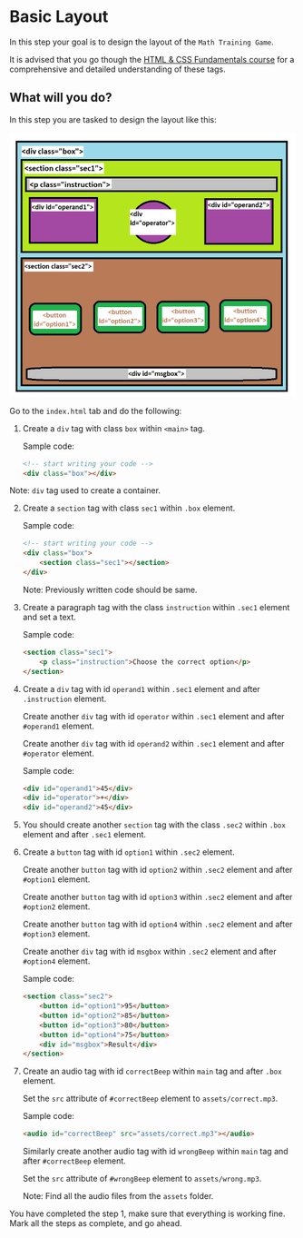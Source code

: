 # Basic Layout

In this step your goal is to design the layout of the `Math Training Game`.

It is advised that you go though the [HTML & CSS Fundamentals course](https://codedamn.com/learn/html-css) for a comprehensive and detailed understanding of these tags.

## What will you do?

In this step you are tasked to design the layout like this:

![App Screenshot](https://raw.githubusercontent.com/ritwickrajmakhal/ScreenShots-for-math-training-game/master/sc3.png)

Go to the `index.html` tab and do the following:

1. Create a `div` tag with class `box` within `<main>` tag.

    Sample code:

    ```html
    <!-- start writing your code -->
	<div class="box"></div>
    ```
Note: `div` tag used to create a container.

2. Create a `section` tag with class `sec1` within `.box` element.

    Sample code:

    ```html
    <!-- start writing your code -->
    <div class="box">
        <section class="sec1"></section>
    </div>
    ```
    Note: Previously written code should be same.

3. Create a paragraph tag with the class `instruction` within `.sec1` element and set a text.

    Sample code:
    ```html
    <section class="sec1">
        <p class="instruction">Choose the correct option</p>
    </section>
    ```

4. Create a `div` tag with id `operand1` within `.sec1` element and after `.instruction` element.
    
    Create another `div` tag with id `operator` within `.sec1` element and after `#operand1` element.

    Create another `div` tag with id `operand2` within `.sec1` element and after `#operator` element.

    Sample code:
    ```html
    <div id="operand1">45</div>
	<div id="operator">+</div>
	<div id="operand2">45</div>
    ```
5. You should create another `section` tag with the class `.sec2` within `.box` element and after `.sec1` element.

6. Create a `button` tag with id `option1` within `.sec2` element.
    
    Create another `button` tag with id `option2` within `.sec2` element and after `#option1` element.

    Create another `button` tag with id `option3` within `.sec2` element and after `#option2` element.

    Create another `button` tag with id `option4` within `.sec2` element and after `#option3` element.

    Create another `div` tag with id `msgbox` within `.sec2` element and after `#option4` element.

    Sample code:
    ```html
    <section class="sec2">
		<button id="option1">95</button>
		<button id="option2">85</button>
		<button id="option3">80</button>
		<button id="option4">75</button>
        <div id="msgbox">Result</div>
	</section>
    ```
7. Create an audio tag with id `correctBeep` within `main` tag and after `.box` element.
    
    Set the `src` attribute of `#correctBeep` element to `assets/correct.mp3`.

    Sample code:
    ```html
    <audio id="correctBeep" src="assets/correct.mp3"></audio>
    ```
    Similarly create another audio tag with id `wrongBeep` within `main` tag and after `#correctBeep` element.
    
    Set the `src` attribute of `#wrongBeep` element to `assets/wrong.mp3`.

    Note: Find all the audio files from the `assets` folder.

You have completed the step 1, make sure that everything is working fine. Mark all the steps as complete, and go ahead.